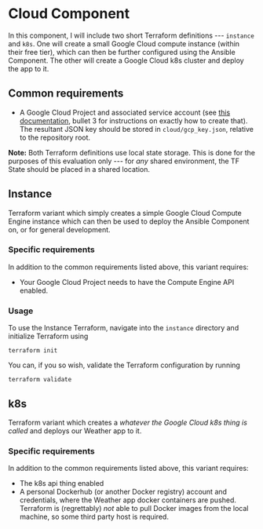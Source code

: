 # Cloud Component

In this component, I will include two short Terraform definitions --- `instance` and
`k8s`. One will create a small Google Cloud compute instance (within their free tier),
which can then be further configured using the Ansible Component. The other will create
a Google Cloud k8s cluster and deploy the app to it.

## Common requirements

* A Google Cloud Project and associated service account (see [this
  documentation](https://developer.hashicorp.com/terraform/tutorials/gcp-get-started/google-cloud-platform-build#set-up-gcp),
  bullet 3 for instructions on exactly how to create that). The resultant JSON key
  should be stored in `cloud/gcp_key.json`, relative to the repository root.

**Note:** Both Terraform definitions use local state storage. This is done for the
purposes of this evaluation only --- for _any_ shared environment, the TF State should
be placed in a shared location.

## Instance

Terraform variant which simply creates a simple Google Cloud Compute Engine instance
which can then be used to deploy the Ansible Component on, or for general development.

### Specific requirements

In addition to the common requirements listed above, this variant requires:

* Your Google Cloud Project needs to have the Compute Engine API enabled.

### Usage

To use the Instance Terraform, navigate into the `instance` directory and initialize
Terraform using
```
terraform init
```

You can, if you so wish, validate the Terraform configuration by running
```
terraform validate
```

## k8s

Terraform variant which creates a _whatever the Google Cloud k8s thing is called_ and
deploys our Weather app to it.

### Specific requirements

In addition to the common requirements listed above, this variant requires:

* The k8s api thing enabled
* A personal Dockerhub (or another Docker registry) account and credentials, where the
  Weather app docker containers are pushed. Terraform is (regrettably) _not_ able to
  pull Docker images from the local machine, so some third party host is required.
